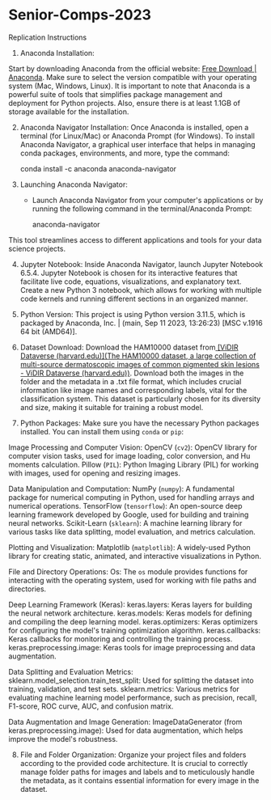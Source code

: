 # Senior-Comps-2023

Replication Instructions

1. Anaconda Installation:

Start by downloading Anaconda from the official website:  [Free Download | Anaconda](https://www.anaconda.com/download). Make sure to select the version compatible with your operating system (Mac, Windows, Linux). It is important to note that Anaconda is a powerful suite of tools that simplifies package management and deployment for Python projects. Also, ensure there is at least 1.1GB of storage available for the installation.
  
2. Anaconda Navigator Installation:
Once Anaconda is installed, open a terminal (for Linux/Mac) or Anaconda Prompt (for Windows). To install Anaconda Navigator, a graphical user interface that helps in managing conda packages, environments, and more, type the command:
     
     conda install -c anaconda anaconda-navigator
     
3. Launching Anaconda Navigator:
   - Launch Anaconda Navigator from your computer's applications or by running the following command in the terminal/Anaconda Prompt:
     
     anaconda-navigator

This tool streamlines access to different applications and tools for your data science projects.
     
4. Jupyter Notebook:
Inside Anaconda Navigator, launch Jupyter Notebook 6.5.4. Jupyter Notebook is chosen for its interactive features that facilitate live code, equations, visualizations, and explanatory text. Create a new Python 3 notebook, which allows for working with multiple code kernels and running different sections in an organized manner.

5. Python Version:
This project is using Python version 3.11.5, which is packaged by Anaconda, Inc. | (main, Sep 11 2023, 13:26:23) [MSC v.1916 64 bit (AMD64)].

6. Dataset Download:
Download the HAM10000 dataset from[ [ViDIR Dataverse (harvard.edu)](The HAM10000 dataset, a large collection of multi-source dermatoscopic images of common pigmented skin lesions - ViDIR Dataverse (harvard.edu))](https://dataverse.harvard.edu/dataset.xhtml?persistentId=doi:10.7910/DVN/DBW86T). Download both the images in the folder and the metadata in a .txt file format, which includes crucial information like image names and corresponding labels, vital for the classification system. This dataset is particularly chosen for its diversity and size, making it suitable for training a robust model.

7. Python Packages:
Make sure you have the necessary Python packages installed. You can install them using `conda` or `pip`:

Image Processing and Computer Vision:
OpenCV (`cv2`): OpenCV library for computer vision tasks, used for image loading, color conversion, and Hu moments calculation.
Pillow (`PIL`): Python Imaging Library (PIL) for working with images, used for opening and resizing images.

Data Manipulation and Computation:
NumPy (`numpy`): A fundamental package for numerical computing in Python, used for handling arrays and numerical operations.
TensorFlow (`tensorflow`): An open-source deep learning framework developed by Google, used for building and training neural networks.
Scikit-Learn (`sklearn`): A machine learning library for various tasks like data splitting, model evaluation, and metrics calculation.

Plotting and Visualization:
Matplotlib (`matplotlib`): A widely-used Python library for creating static, animated, and interactive visualizations in Python.

File and Directory Operations:
Os: The `os` module provides functions for interacting with the operating system, used for working with file paths and directories.

Deep Learning Framework (Keras):
keras.layers: Keras layers for building the neural network architecture.
keras.models: Keras models for defining and compiling the deep learning model.
keras.optimizers: Keras optimizers for configuring the model's training optimization algorithm.
keras.callbacks: Keras callbacks for monitoring and controlling the training process.
keras.preprocessing.image: Keras tools for image preprocessing and data augmentation.

Data Splitting and Evaluation Metrics:
sklearn.model_selection.train_test_split: Used for splitting the dataset into training, validation, and test sets.
sklearn.metrics: Various metrics for evaluating machine learning model performance, such as precision, recall, F1-score, ROC curve, AUC, and confusion matrix.

Data Augmentation and Image Generation:
ImageDataGenerator (from keras.preprocessing.image): Used for data augmentation, which helps improve the model's robustness.


8. File and Folder Organization:
Organize your project files and folders according to the provided code architecture. It is crucial to correctly manage folder paths for images and labels and to meticulously handle the metadata, as it contains essential information for every image in the dataset.

